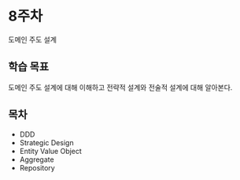# 8주차

도메인 주도 설계

## 학습 목표

도메인 주도 설계에 대해 이해하고 전략적 설계와 전술적 설계에 대해 알아본다.

## 목차

- DDD
- Strategic Design
- Entity Value Object
- Aggregate
- Repository
